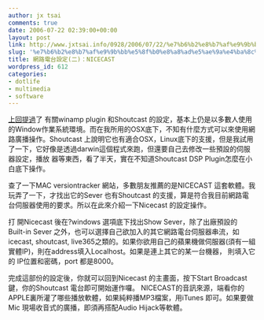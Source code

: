 ```yaml
---
author: jx tsai
comments: true
date: 2006-07-22 02:39:00+00:00
layout: post
link: http://www.jxtsai.info/0928/2006/07/22/%e7%b6%b2%e8%b7%af%e9%9b%bb%e5%8f%b0%e8%a8%ad%e5%ae%9a%e4%ba%8c%ef%bc%9anicecast/
slug: '%e7%b6%b2%e8%b7%af%e9%9b%bb%e5%8f%b0%e8%a8%ad%e5%ae%9a%e4%ba%8c%ef%bc%9anicecast'
title: 網路電台設定(二)：NICECAST
wordpress_id: 612
categories:
- dotlife
- multimedia
- software
---
```


[上回提過](http://www.formosa319.org/a5288/?p=192)了 有關winamp plugin 和Shoutcast 的設定，基本上仍是以多數人使用的Window作業系統環境。而在我所用的OSX底下，不知有什麼方式可以來使用網路廣播操作。Shoutcast 上說明它也有適合OSX，Linux底下的支援，但是我試用了一下，它好像是透過darwin這個程式來跑，但還要自己去修改一些預設的伺服器設定，播放 器等東西，看了半天，實在不知道Shoutcast DSP Plugin怎麼在小白底下操作。  
  
查了一下MAC versiontracker  網站，多數朋友推薦的是NICECAST 這套軟體。我玩弄了一下，才找出它的Sever 也有Shoutcast 的支援，算是符合我目前網路電台伺服器使用的要求。所以在此來介紹一下Nicecast 的設定操作。  
  
打 開Nicecast 後在?windows 選項底下找出Show Sever，除了出廠預設的 Built-in Sever 之外，也可以選擇自己欲加入的其它網路電台伺服器串流，如icecast, shoutcast, live365之類的。如果你欲用自己的蘋果機做伺服器(須有一組實體IP)，則在address填入Localhost。如果是連上其它的某一台機器， 則填入它的 IP位置和密碼，port 都是8000。  
  
![]()  
完成這部份的設定後，你就可以回到Nicecast 的主畫面，按下Start Broadcast鍵，你的Shoutcast 電台即可開始運作囉。 NICECAST的音訊來源，端看你的APPLE裏所灌了哪些播放軟體，如果純粹播MP3檔案，用iTunes 即可。如果要做Mic 現場收音式的廣播，即須再搭配Audio Hijack等軟體。
